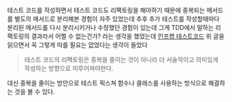 
테스트 코드를 작성하면서 테스트 코드도 리팩토링을 해야하기 때문에 중복되는 메서드를 별도의 메서드로 분리해본 경험이 자주 있었는데 추후 추가 테스트를 작성할때마다 분리된 메서드를 다시 분리시키거나 수정했던 경험이 있는데 그게 TDD에서 말하는 리팩토링의 결과라서 어쩔 수 없는건가? 라는 생각을 했었는데
[인프랩 테스트코드](https://tech.inflab.com/20230404-test-code/#%ED%85%8C%EC%8A%A4%ED%8A%B8-%EC%BD%94%EB%93%9C%EB%A5%BC-%EC%9E%98-%EC%9E%91%EC%84%B1%ED%95%98%EB%8A%94-%EB%B0%A9%EB%B2%95-with-jest)
위 글을 읽으면서 꼭 그렇게 따를 필요는 없었다는 생각이 들었다

> 테스트 코드의 리팩토링은 중복을 줄이는 것이 아니라 더 서술적이고 의미있게 작성하는 방향으로 이루어져야한다.

대신 중복을 줄이는 방안으로 테스트 픽스쳐 함수나 클래스를 사용하는 방식으로 해결하는 것을 볼 수 있다.